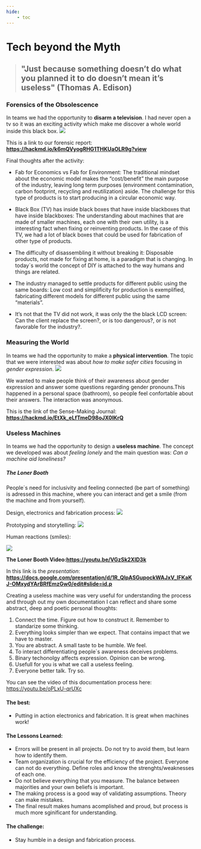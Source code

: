 ```yaml
---
hide:
    - toc
---
```


# Tech beyond the Myth

> ## "Just because something doesn’t do what you planned it to do doesn’t mean it’s useless" (Thomas A. Edison)


### Forensics of the Obsolescence

In teams we had the opportunity to **disarm a television**.
I had never open a tv so it was an exciting activity which make me discover a whole world inside this black box.
![](../images/week67/opentv.jpg)
 
 This is a link to our forensic report: 
**<https://hackmd.io/k6mQVyogRHG1THKUaOLR9g?view>**


Final thoughts after the activity:

- Fab for Economics vs Fab for Environment: The traditional mindset about the economic model makes the “cost/benefit” the main purpose of the industry, leaving long term purposes (environment contamination, carbon footprint, recycling and reutilization) aside. The challenge for this type of products is to start producing in a circular economic way.

- Black Box (TV) has inside black boxes that have inside blackboxes that have inside blackboxes: The understanding about machines that are made of smaller machines, each one with their own utility, is a interesting fact when fixing or reinventing products. In the case of this TV, we had a lot of black boxes that could be used for fabrication of other type of products.

- The difficulty of disassembling it without breaking it: Disposable products, not made for fixing at home, is a paradigm that is changing. In today´s world the concept of DIY is attached to the way humans and things are related.

- The industry managed to settle products for different public using the same boards: Low cost and simplificity for production is exemplified, fabricating different models for different public using the same “materials”.

- It’s not that the TV did not work, it was only the the black LCD screen: Can the client replace the screen?, or is too dangerous?, or is not favorable for the industry?.

### Measuring the World

In teams we had the opportunity to make a **physical intervention**. The topic that we were interested was about *how to make safer cities* focusing in *gender expression*.
![](../images/week67/genderexpression.jpg)

We wanted to make people think of their awareness about gender expression and answer some questions regarding gender pronouns.This happened in a personal space (bathroom), so people feel confortable about their answers. The interaction was anonymous.

This is the link of the Sense-Making Journal: 
**<https://hackmd.io/EtXk_eLfTmeD98oJX0lKrQ>**


### Useless Machines

In teams we had the opportunity to design a **useless machine**. The concept we developed was about *feeling lonely* and the main question was: *Can a machine aid loneliness?*

##### The Loner Booth
People´s need for inclusivity and feeling connected (be part of something) is adressed in this machine, where you can interact and get a smile (from the machine and from yourself).

Design, electronics and fabrication process:
![](../images/week67/lonerbooth1.jpg)

Prototyping and storytelling:
![](../images/week67/lonerbooth2.jpg)

Human reactions (smiles):

![](../images/week67/humansmiles.jpg)

**The Loner Booth Video:<https://youtu.be/VGzSk2XlD3k>**

In this link is the *presentation*: 
**<https://docs.google.com/presentation/d/1R_QlpASGupockWAJxV_IFKaKJ-OMxydYArBRfEmzGw0/edit#slide=id.p>**

Creating a useless machine was very useful for understanding the process and through out my own documentation I can reflect and share some abstract, deep and poetic personal thoughts:

1. Connect the time. Figure out how to construct it. Remember to standarize some thinking.
2. Everything looks simpler than we expect. That contains impact that we have to master.
3. You are abstract. A small taste to be humble. We feel.
4. To interact differentiating people´s awareness deceives problems.
5. Binary techonolgy affects expression. Opinion can be wrong.
6. Usefull for you is what we call a useless feeling.
7. Everyone better talk. Try so.

You can see the video of this documentation process here: 
<https://youtu.be/oPLxU-qrUXc>

#### The best: 
- Putting in action electronics and fabrication. It is great when machines work!

#### The Lessons Learned:
- Errors will be present in all projects. Do not try to avoid them, but learn how to identify them.
- Team organization is crucial for the efficiency of the project. Everyone can not do everything. Define roles and know the strenghts/weaknesses of each one.
- Do not believe everything that you measure. The balance between majorities and your own beliefs is important. 
- The making process is a good way of validating assumptions. Theory can make mistakes.
- The final result makes humans acomplished and proud, but process is much more sginificant for understanding. 

#### The challenge:
- Stay humble in a design and fabrication process.









